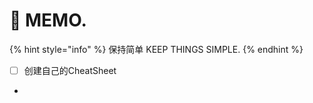 # 📝 MEMO.

{% hint style="info" %}
保持简单   KEEP THINGS SIMPLE.
{% endhint %}

* [ ] 创建自己的CheatSheet
*
